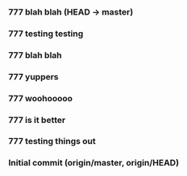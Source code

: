 ### 777 blah blah (HEAD -> master)

### 777 testing testing

### 777 blah blah

### 777 yuppers

### 777 woohooooo

### 777 is it better

### 777 testing things out

### Initial commit (origin/master, origin/HEAD)

